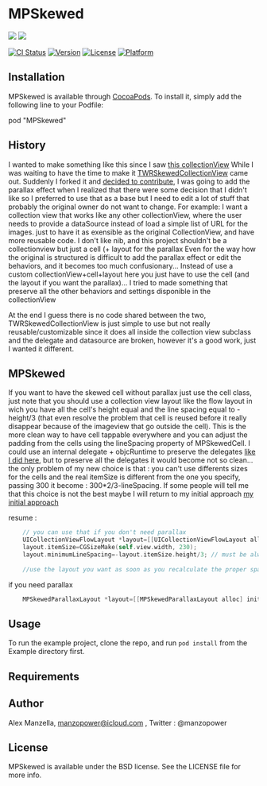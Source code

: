 # MPSkewed

![](img/inaction2.gif)
![](img/inaction.gif)

[![CI Status](http://img.shields.io/travis/MP0w/MPSkewed.svg?style=flat)](https://travis-ci.org/MP0w/MPSkewed)
[![Version](https://img.shields.io/cocoapods/v/MPSkewed.svg?style=flat)](http://cocoadocs.org/docsets/MPSkewed)
[![License](https://img.shields.io/cocoapods/l/MPSkewed.svg?style=flat)](http://cocoadocs.org/docsets/MPSkewed)
[![Platform](https://img.shields.io/cocoapods/p/MPSkewed.svg?style=flat)](http://cocoadocs.org/docsets/MPSkewed)


## Installation

MPSkewed is available through [CocoaPods](http://cocoapods.org). To install
it, simply add the following line to your Podfile:

pod "MPSkewed"

## History

I wanted to make something like this since I saw [this collectionView](http://capptivate.co/2014/01/18/timbre-2/)
While I was waiting to have the time to make it [TWRSkewedCollectionView](https://github.com/chasseurmic/TWRSkewedCollectionView) came out.
Suddenly I forked it and [decided to contribute](https://github.com/MP0w/TWRSkewedCollectionView/commits/master),
I was going to add the parallax effect when I realized that there were some decision that I didn't like so I preferred to use that as a base but I need to edit a lot of stuff that probably the original owner do not want to change.
For example: I want a collection view that works like any other collectionView, where the user needs to provide a dataSource instead of load a simple list of URL for the images.
just to have it as exensible as the original CollectionView, and have more reusable code.
I don't like nib, and this project shouldn't be a collectionview but just a cell (+ layout for the parallax
Even for the way how the original is structured is difficult to add the parallax effect or edit the behaviors, and it becomes too much confusionary...
Instead of use a custom collectionView+cell+layout here you just have to use the cell (and the layout if you want the parallax)... I tried to made something that preserve all the other behaviors and settings disponible in the collectionView

At the end I guess there is no code shared between the two, TWRSkewedCollectionView is just simple to use but not really reusable/customizable since it does all inside the collection view subclass and the delegate and datasource are broken, however it's a good work, just I wanted it different.


## MPSkewed
If you want to have the skewed cell without parallax just use the cell class, just note that you should use a collection view layout like the flow layout in wich you have all the cell's height equal and the line spacing equal to -height/3 (that even resolve the problem that cell is reused before it really disappear because of the imageview that go outside the cell).
This is the more clean way to have cell tappable everywhere and you can adjust the padding from the cells using the lineSpacing property of MPSkewedCell.
I could use an internal delegate + objcRuntime to preserve the delegates [like I did here](https://github.com/MP0w/TWRSkewedCollectionView/commits/master), but to preserve all the delegates it would become not so clean...
the only problem of my new choice is that : you can't use differents sizes for the cells and the real itemSize is different from the one you specify,
passing 300 it become : 300*2/3-lineSpacing.
If some people will tell me that this choice is not the best maybe I will return to my initial approach [my initial approach](https://github.com/MP0w/TWRSkewedCollectionView/commits/master)



resume :
```objective-c
    // you can use that if you don't need parallax
    UICollectionViewFlowLayout *layout=[[UICollectionViewFlowLayout alloc] init];
    layout.itemSize=CGSizeMake(self.view.width, 230);
    layout.minimumLineSpacing=-layout.itemSize.height/3; // must be always the itemSize/3
    
    //use the layout you want as soon as you recalculate the proper spacing if you made different sizes
```   
if you need parallax
```objective-c
    MPSkewedParallaxLayout *layout=[[MPSkewedParallaxLayout alloc] init];    
```    


## Usage

To run the example project, clone the repo, and run `pod install` from the Example directory first.

## Requirements

## Author

Alex Manzella, manzopower@icloud.com , Twitter : @manzopower

## License

MPSkewed is available under the BSD license. See the LICENSE file for more info.

